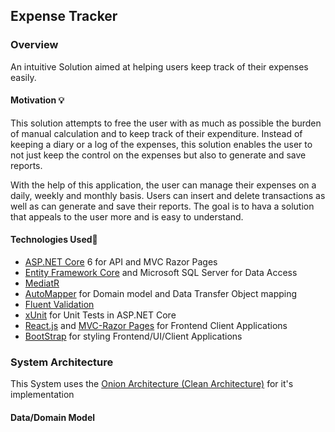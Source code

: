 ## Expense Tracker

### Overview
An intuitive Solution aimed at helping users keep track of their expenses easily.

#### Motivation 💡
This solution attempts to free the user with as much as possible the burden of manual calculation and to keep track of their expenditure.
Instead of keeping a diary or a log of the expenses, this solution enables the user to not just keep the control on the expenses but also to generate and save reports.

With the help of this application, the user can manage their expenses on a daily, weekly and monthly basis. Users can insert and delete transactions as well as can generate and save their reports. The goal is to hava a solution that appeals to the user more and is easy to understand.

#### Technologies Used🚀
- [ASP.NET Core](https://dotnet.microsoft.com/en-us/apps/aspnet) 6 for API and MVC Razor Pages
- [Entity Framework Core](https://docs.microsoft.com/en-us/ef/) and Microsoft SQL Server for Data Access
- [MediatR](https://www.nuget.org/packages/MediatR/) 
- [AutoMapper](https://automapper.org/) for Domain model and Data Transfer Object mapping
- [Fluent Validation](https://fluentvalidation.net/) 
- [xUnit](https://xunit.net/) for Unit Tests in ASP.NET Core
- [React.js](https://reactjs.org/) and [MVC-Razor Pages](https://dotnet.microsoft.com/en-us/apps/aspnet/mvc) for Frontend Client Applications
- [BootStrap](https://getbootstrap.com/) for styling Frontend/UI/Client Applications 

### System Architecture 
This System uses the [Onion Architecture (Clean Architecture)](https://blog.cleancoder.com/uncle-bob/2012/08/13/the-clean-architecture.html) for it's implementation

#### Data/Domain Model

